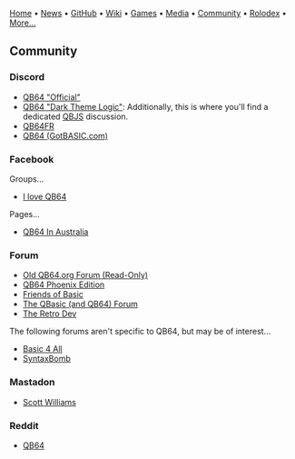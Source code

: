 [Home](https://qb64.com) • [News](news.md) • [GitHub](github.md) • [Wiki](wiki.md) • [Games](games.md) • [Media](media.md) • [Community](community.md) • [Rolodex](rolodex.md) • [More...](more.md)

## Community

### Discord

- [QB64 "Official"](https://discord.gg/S5CdJXQKAd)
- [QB64 "Dark Theme Logic"](https://discord.com/channels/917123975816052817/917123976336138312): Additionally, this is where you'll find a dedicated [QBJS](qbjs.md) discussion.
- [QB64FR](https://discord.com/channels/953279107699994624/953279107699994627)
- [QB64 (GotBASIC.com)](https://discord.gg/DQSt8QAM)

### Facebook

Groups...

- [I love QB64](https://www.facebook.com/groups/114484741910416/)

Pages...

- [QB64 In Australia](https://www.facebook.com/QB64-In-Australia-303464540396064)

### Forum

- [Old QB64.org Forum (Read-Only)](https://qb64forum.alephc.xyz/index.php)
- [QB64 Phoenix Edition](https://forum.qb64phoenix.com)
- [Friends of Basic](https://friends-of-basic.freeforums.net/board/6/qb64)
- [The QBasic (and QB64) Forum](https://www.tapatalk.com/groups/qbasic/)
- [The Retro Dev](https://www.theretrodev.com/forum/forumdisplay.php?fid=48)

The following forums aren't specific to QB64, but may be of interest...

- [Basic 4 All](http://basic4all.epizy.com/)
- [SyntaxBomb](https://www.syntaxbomb.com/)

### Mastadon

- [Scott Williams](https://mastodon.online/@vwbusguy)

### Reddit

- [QB64](https://www.reddit.com/r/qb64)
